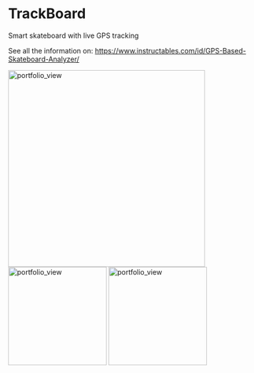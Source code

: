 # TrackBoard
Smart skateboard with live GPS tracking

See all the information on: https://www.instructables.com/id/GPS-Based-Skateboard-Analyzer/

<img width="400" alt="portfolio_view" src="https://cdn.instructables.com/FSX/2KP8/J3YQC4VC/FSX2KP8J3YQC4VC.LARGE.jpg">
<img width="200" alt="portfolio_view" src="https://cdn.instructables.com/FPY/JJ2B/J3YQC4XO/FPYJJ2BJ3YQC4XO.LARGE.jpg"> <img width="200" alt="portfolio_view" src="https://cdn.instructables.com/FSA/9UHF/J3YQC4ZI/FSA9UHFJ3YQC4ZI.LARGE.jpg">

